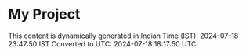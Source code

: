 # My Project

This content is dynamically generated in Indian Time (IST): 2024-07-18 23:47:50 IST
Converted to UTC: 2024-07-18 18:17:50 UTC
